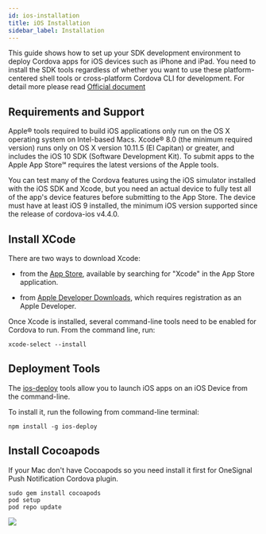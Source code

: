 ```yaml
---
id: ios-installation
title: iOS Installation
sidebar_label: Installation
---
```


This guide shows how to set up your SDK development environment to deploy Cordova apps for iOS devices such as iPhone and iPad. You need to install the SDK tools regardless of whether you want to use these platform-centered shell tools or cross-platform Cordova CLI for development. For detail more please read [Official document](https://cordova.apache.org/docs/en/9.x/guide/platforms/ios/index.html)

## Requirements and Support

Apple® tools required to build iOS applications only run on the OS X operating system on Intel-based Macs. Xcode® 8.0 (the minimum required version) runs only on OS X version 10.11.5 (El Capitan) or greater, and includes the iOS 10 SDK (Software Development Kit). To submit apps to the Apple App Store℠ requires the latest versions of the Apple tools.

You can test many of the Cordova features using the iOS simulator installed with the iOS SDK and Xcode, but you need an actual device to fully test all of the app's device features before submitting to the App Store. The device must have at least iOS 9 installed, the minimum iOS version supported since the release of cordova-ios v4.4.0.

## Install XCode

There are two ways to download Xcode:

* from the [App Store](https://itunes.apple.com/us/app/xcode/id497799835?mt=12), available by searching for "Xcode" in the App Store application.

* from [Apple Developer Downloads](https://developer.apple.com/downloads/index.action), which requires registration as an Apple Developer.

Once Xcode is installed, several command-line tools need to be enabled for Cordova to run. From the command line, run:

```
xcode-select --install
```

## Deployment Tools

The [ios-deploy](https://www.npmjs.org/package/ios-deploy) tools allow you to launch iOS apps on an iOS Device from the command-line.

To install it, run the following from command-line terminal:

```
npm install -g ios-deploy
```

## Install Cocoapods

If your Mac don't have Cocoapods so you need install it first for OneSignal Push Notification Cordova plugin.

```
sudo gem install cocoapods
pod setup
pod repo update
```

![](/halanews-document/docs/assets/build-ios-pod-repo-update.png)